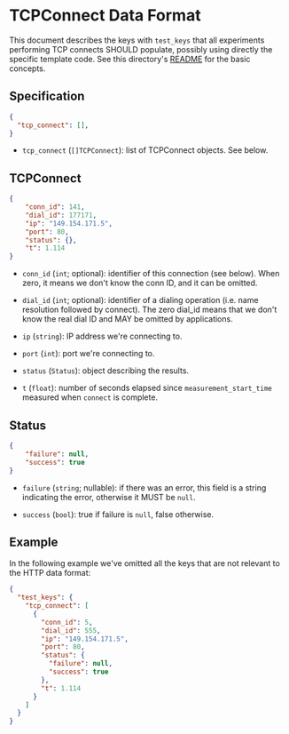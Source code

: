 # TCPConnect Data Format

This document describes the keys with `test_keys` that all experiments
performing TCP connects SHOULD populate, possibly using directly the
specific template code. See this directory's [README](README.md) for the
basic concepts.

## Specification

```JSON
{
  "tcp_connect": [],
}
```

- `tcp_connect` (`[]TCPConnect`): list of TCPConnect objects. See below.

## TCPConnect

```JSON
{
    "conn_id": 141,
    "dial_id": 177171,
    "ip": "149.154.171.5",
    "port": 80,
    "status": {},
    "t": 1.114
}
```

- `conn_id` (`int`; optional): identifier of this connection (see below). When
zero, it means we don't know the conn ID, and it can be omitted.

- `dial_id` (`int`; optional): identifier of a dialing operation (i.e. name
resolution followed by connect). The zero dial_id means that we don't know the
real dial ID and MAY be omitted by applications.

- `ip` (`string`): IP address we're connecting to.

- `port` (`int`): port we're connecting to.

- `status` (`Status`): object describing the results.

- `t` (`float`): number of seconds elapsed since `measurement_start_time`
measured when `connect` is complete.

## Status

```JSON
{
    "failure": null,
    "success": true
}
```

- `failure` (`string`; nullable): if there was an error, this field is
a string indicating the error, otherwise it MUST be `null`.

- `success` (`bool`): true if failure is `null`, false otherwise.

## Example

In the following example we've omitted all the keys that are
not relevant to the HTTP data format:

```JSON
{
  "test_keys": {
    "tcp_connect": [
      {
        "conn_id": 5,
        "dial_id": 555,
        "ip": "149.154.171.5",
        "port": 80,
        "status": {
          "failure": null,
          "success": true
        },
        "t": 1.114
      }
    ]
  }
}
```
